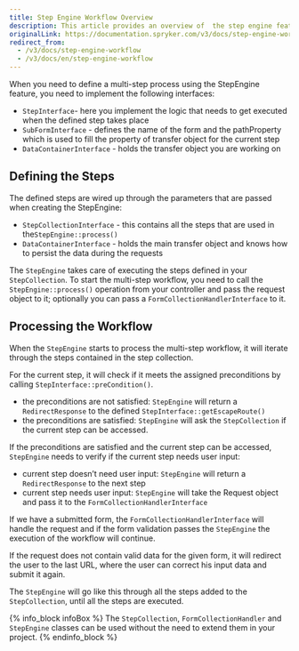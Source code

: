 ```yaml
---
title: Step Engine Workflow Overview
description: This article provides an overview of  the step engine feature.
originalLink: https://documentation.spryker.com/v3/docs/step-engine-workflow
redirect_from:
  - /v3/docs/step-engine-workflow
  - /v3/docs/en/step-engine-workflow
---
```


When you need to define a multi-step process using the StepEngine feature, you need to implement the following interfaces:

* `StepInterface`- here you implement the logic that needs to get executed when the defined step takes place
* `SubFormInterface` - defines the name of the form and the pathProperty which is used to fill the property of transfer object for the current step
* `DataContainerInterface` - holds the transfer object you are working on

## Defining the Steps
The defined steps are wired up through the parameters that are passed when creating the StepEngine:

* `StepCollectionInterface` - this contains all the steps that are used in the`StepEngine::process()`
* `DataContainerInterface` - holds the main transfer object and knows how to persist the data during the requests

The `StepEngine` takes care of executing the steps defined in your `StepCollection`. To start the multi-step workflow, you need to call the `StepEngine::process()` operation from your controller and pass the request object to it; optionally you can pass a `FormCollectionHandlerInterface` to it.

## Processing the Workflow
When the `StepEngine` starts to process the multi-step workflow, it will iterate through the steps contained in the step collection.

For the current step, it will check if it meets the assigned preconditions by calling `StepInterface::preCondition()`.

* the preconditions are not satisfied: `StepEngine` will return a `RedirectResponse` to the defined `StepInterface::getEscapeRoute()`
* the preconditions are satisfied: `StepEngine` will ask the `StepCollection` if the current step can be accessed.

If the preconditions are satisfied and the current step can be accessed, `StepEngine` needs to verify if the current step needs user input:

* current step doesn’t need user input: `StepEngine` will return a `RedirectResponse` to the next step
* current step needs user input: `StepEngine` will take the Request object and pass it to the `FormCollectionHandlerInterface`

If we have a submitted form, the `FormCollectionHandlerInterface` will handle the request and if the form validation passes the `StepEngine` the execution of the workflow will continue.

If the request does not contain valid data for the given form, it will redirect the user to the last URL, where the user can correct his input data and submit it again.

The `StepEngine` will go like this through all the steps added to the `StepCollection`, until all the steps are executed.

{% info_block infoBox %}
The `StepCollection`, `FormCollectionHandler` and `StepEngine` classes can be used without the need to extend them in your project.
{% endinfo_block %}
